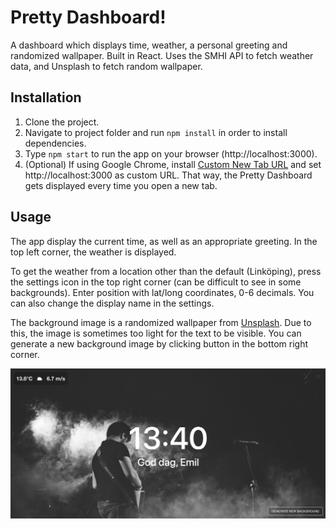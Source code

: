 # Pretty Dashboard!

A dashboard which displays time, weather, a personal greeting and randomized wallpaper. Built in React.
Uses the SMHI API to fetch weather data, and Unsplash to fetch random wallpaper.

## Installation

1. Clone the project.
2. Navigate to project folder and run `npm install` in order to install dependencies.
3. Type `npm start` to run the app on your browser (http://localhost:3000).
4. (Optional) If using Google Chrome, install [Custom New Tab URL](https://chrome.google.com/webstore/detail/custom-new-tab-url/mmjbdbjnoablegbkcklggeknkfcjkjia) and set http://localhost:3000 as custom URL. That way, the Pretty Dashboard gets displayed every time you open a new tab.

## Usage

The app display the current time, as well as an appropriate greeting. In the top left corner, the weather is displayed.

To get the weather from a location other than the default (Linköping), press the settings icon in the top right corner (can be difficult to see in some backgrounds). Enter position with lat/long coordinates, 0-6 decimals. You can also change the display name in the settings.

The background image is a randomized wallpaper from [Unsplash](https://unsplash.com/). Due to this, the image is sometimes too light for the text to be visible. You can generate a new background image by clicking button in the bottom right corner.

![screenshot](./screenshot.png?raw=true)
